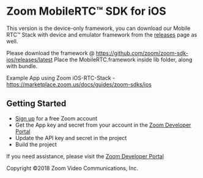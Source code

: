 # Zoom MobileRTC&trade; SDK for iOS

This version is the device-only framework, you can download our Mobile RTC&trade; Stack with device and emulator framework from the [releases](https://github.com/zoom/zoom-sdk-ios/releases) page as well.

Please download the framework @ https://github.com/zoom/zoom-sdk-ios/releases/latest
Place the MobileRTC.framework inside lib folder, along with bundle. 

Example App using Zoom iOS-RTC-Stack - https://marketplace.zoom.us/docs/guides/zoom-sdks/ios

## Getting Started
* [Sign up](https://zoom.us) for a free Zoom account
* Get the App key and secret from your account in the [Zoom Developer Portal](https://zoom.us/developer)
* Update the API key and secret in the project
* Build the project

If you need assistance, please visit the [Zoom Developer Portal](https://zoom.us/developer)

Copyright ©2018 Zoom Video Communications, Inc.
